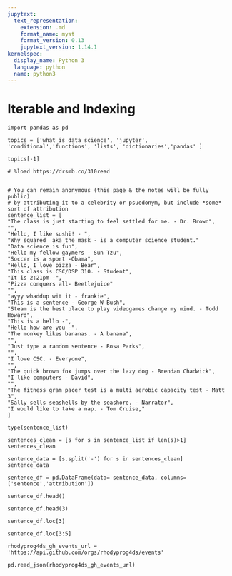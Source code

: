 ```yaml
---
jupytext:
  text_representation:
    extension: .md
    format_name: myst
    format_version: 0.13
    jupytext_version: 1.14.1
kernelspec:
  display_name: Python 3
  language: python
  name: python3
---
```


# Iterable and Indexing

```{code-cell} ipython3
import pandas as pd
```

```{code-cell} ipython3
topics = ['what is data science', 'jupyter', 'conditional','functions', 'lists', 'dictionaries','pandas' ]
```

```{code-cell} ipython3
topics[-1]
```

```{code-cell} ipython3
# %load https://drsmb.co/310read
```

```{code-cell} ipython3

# You can remain anonymous (this page & the notes will be fully public)
# by attributing it to a celebrity or psuedonym, but include *some* sort of attribution
sentence_list = [
"The class is just starting to feel settled for me. - Dr. Brown",
"",
"Hello, I like sushi! - ",
"Why squared  aka the mask - is a computer science student."
"Data science is fun",
"Hello my fellow gaymers - Sun Tzu",
"Soccer is a sport -Obama",
"Hello, I love pizza - Bear",
"This class is CSC/DSP 310. - Student",
"It is 2:21pm -",
"Pizza conquers all- Beetlejuice"
"",
"ayyy whaddup wit it - frankie",
"This is a sentence - George W Bush",
"Steam is the best place to play videogames change my mind. - Todd Howard",
"This is a hello -",
"Hello how are you -",
"The monkey likes bananas. - A banana",
"",
"Just type a random sentence - Rosa Parks",
"",
"I love CSC. - Everyone",
"",
"The quick brown fox jumps over the lazy dog - Brendan Chadwick",
"I like computers - David",
"",
"The fitness gram pacer test is a multi aerobic capacity test - Matt 3",
"Sally sells seashells by the seashore. - Narrator",
"I would like to take a nap. - Tom Cruise,"
]
```

```{code-cell} ipython3
type(sentence_list)
```

```{code-cell} ipython3
sentences_clean = [s for s in sentence_list if len(s)>1]
sentences_clean
```

```{code-cell} ipython3
sentence_data = [s.split('-') for s in sentences_clean]
sentence_data
```

```{code-cell} ipython3
sentence_df = pd.DataFrame(data= sentence_data, columns=['sentence','attribution'])
```

```{code-cell} ipython3
sentence_df.head()
```

```{code-cell} ipython3
sentence_df.head(3)
```

```{code-cell} ipython3
sentence_df.loc[3]
```

```{code-cell} ipython3
sentence_df.loc[3:5]
```

```{code-cell} ipython3
rhodyprog4ds_gh_events_url = 'https://api.github.com/orgs/rhodyprog4ds/events'
```

```{code-cell} ipython3
pd.read_json(rhodyprog4ds_gh_events_url)
```

```{code-cell} ipython3

```

